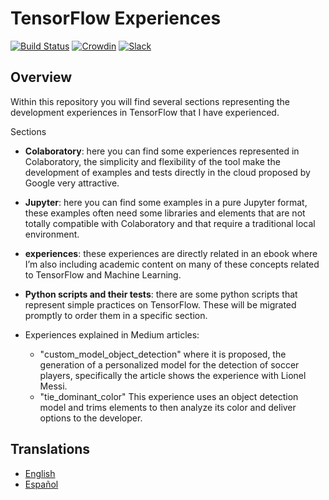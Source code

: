 # TensorFlow Experiences

[![Build Status](https://travis-ci.org/nbortolotti/tensorflow-experiences.svg?branch=master)](https://travis-ci.org/nbortolotti/tensorflow-experiences)
[![Crowdin](https://d322cqt584bo4o.cloudfront.net/tensorflow-experiences/localized.svg)](https://crowdin.com/project/tensorflow-experiences)
[![Slack](https://img.shields.io/badge/slack--channel-green.svg?logo=slack&longCache=true)](http://tensorflowexperiences.slack.com/) 

## Overview

Within this repository you will find several sections representing the development experiences in TensorFlow that I have experienced.

Sections

- **Colaboratory**: here you can find some experiences represented in Colaboratory, the simplicity and flexibility of the tool make the development of examples and tests directly in the cloud proposed by Google very attractive.

- **Jupyter**: here you can find some examples in a pure Jupyter format, these examples often need some libraries and elements that are not totally compatible with Colaboratory and that require a traditional local environment.

- **experiences**: these experiences are directly related in an ebook where I’m also including academic content on many of these concepts related to TensorFlow and Machine Learning.

- **Python scripts and their tests**: there are some python scripts that represent simple practices on TensorFlow. These will be migrated promptly to order them in a specific section.

- Experiences explained in Medium articles:
  - "custom_model_object_detection" where it is proposed, the generation of a personalized model for the detection of soccer players, specifically the article shows the experience with Lionel Messi.
  - "tie_dominant_color" This experience uses an object detection model and trims elements to then analyze its color and deliver options to the developer.  

## Translations

  - [English](/README.md)
  - [Español](/translations/es-ES/README.md)
